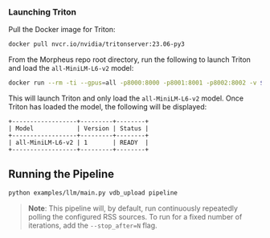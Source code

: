 <!--
SPDX-FileCopyrightText: Copyright (c) 2023, NVIDIA CORPORATION & AFFILIATES. All rights reserved.
SPDX-License-Identifier: Apache-2.0

Licensed under the Apache License, Version 2.0 (the "License");
you may not use this file except in compliance with the License.
You may obtain a copy of the License at

http://www.apache.org/licenses/LICENSE-2.0

Unless required by applicable law or agreed to in writing, software
distributed under the License is distributed on an "AS IS" BASIS,
WITHOUT WARRANTIES OR CONDITIONS OF ANY KIND, either express or implied.
See the License for the specific language governing permissions and
limitations under the License.
-->

### Launching Triton

Pull the Docker image for Triton:
```bash
docker pull nvcr.io/nvidia/tritonserver:23.06-py3
```

From the Morpheus repo root directory, run the following to launch Triton and load the `all-MiniLM-L6-v2` model:
```bash
docker run --rm -ti --gpus=all -p8000:8000 -p8001:8001 -p8002:8002 -v $PWD/models:/models nvcr.io/nvidia/tritonserver:23.06-py3 tritonserver --model-repository=/models/triton-model-repo --exit-on-error=false --model-control-mode=explicit --load-model all-MiniLM-L6-v2
```

This will launch Triton and only load the `all-MiniLM-L6-v2` model. Once Triton has loaded the model, the following will be displayed:
```
+------------------+---------+--------+
| Model            | Version | Status |
+------------------+---------+--------+
| all-MiniLM-L6-v2 | 1       | READY  |
+------------------+---------+--------+
```

## Running the Pipeline

```bash
python examples/llm/main.py vdb_upload pipeline
``````

> **Note**: This pipeline will, by default, run continuously repeatedly polling the configured RSS sources. To run for a fixed number of iterations, add the `--stop_after=N` flag.
